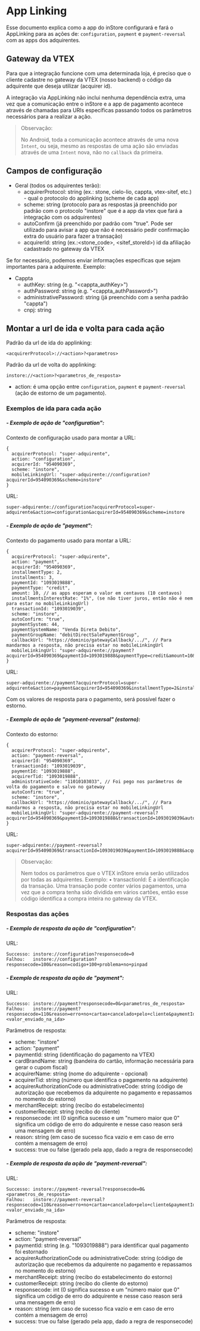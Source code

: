 # App Linking

Esse documento explica como a app do inStore configurará e fará o AppLinking para as ações de: `configuration`, `payment` e `payment-reversal` com as apps dos adquirentes.


## Gateway da VTEX

Para que a integração funcione com uma determinada loja, é preciso que o cliente cadastre no gateway da VTEX (nosso backend) o código da adquirente que deseja utilizar (acquirer id).

A integração via AppLinking não inclui nenhuma dependência extra, uma vez que a comunicação entre o inStore e a app de pagamento acontece através de chamadas para URIs específicas passando todos os parâmetros necessários para a realizar a ação.

> Observação:
>
> No Android, toda a comunicação acontece através de uma nova `Intent`, ou seja, mesmo as respostas de uma ação são enviadas através de uma `Intent` nova, não no `callback` da primeira.

## Campos de configuração

* Geral (todos os adquirentes terão):
  * acquirerProtocol: string (ex.: stone, cielo-lio, cappta, vtex-sitef, etc.) - qual o protocolo do applinking (scheme de cada app)
  * scheme: string (protocolo para as respostas já preenchido por padrão com o protocolo "instore" que é a app da vtex que fará a integração com os adquirentes)
  * autoConfirm (já preenchido por padrão com "true". Pode ser utilizado para avisar a app que não é necessário pedir confirmação extra do usuário para fazer a transação)
  * acquirerId: string (ex.:<stone_code>, <sitef_storeId>) id da afiliação cadastrado no gateway da VTEX

Se for necessário, podemos enviar informações específicas que sejam importantes para a adquirente. Exemplo:

* Cappta
  * authKey: string (e.g. "<cappta_authKey>")
  * authPassword: string (e.g. "<cappta_authPassword>")
  * administrativePassword: string (já preenchido com a senha padrão "cappta")
  * cnpj: string

## Montar a url de ida e volta para cada ação

Padrão da url de ida do applinking:

```
<acquirerProtocol>://<action>?<parametros>
```

Padrão da url de volta do applinking:

```
instore://<action>?<parametros_de_resposta>
```

* action: é uma opção entre `configuration`, `payment` e `payment-reversal` (ação de estorno de um pagamento).

### Exemplos de ida para cada ação

##### - Exemplo de ação de "configuration":

Contexto de configuração usado para montar a URL:

```
{
  acquirerProtocol: "super-adquirente",
  action: "configuration",
  acquirerId: "954090369",
  scheme: "instore",
  mobileLinkingUrl: "super-adquirente://configuration?acquirerId=954090369&scheme=instore"
}
```

URL:

```
super-adquirente://configuration?acquirerProtocol=super-adquirente&action=configuration&acquirerId=954090369&scheme=instore
```


##### - Exemplo de ação de "payment":

Contexto do pagamento usado para montar a URL:

```
{
  acquirerProtocol: "super-adquirente",
  action: "payment",
  acquirerId: "954090369",
  installmentType: 2,
  installments: 3,
  paymentId: "1093019888",
  paymentType: "credit",
  amount: 10, // as apps esperam o valor em centavos (10 centavos)
  installmentsInterestRate: "1%", (se não tiver juros, então não é nem para estar no mobileLinkingUrl)
  transactionId: "1093019039",
  scheme: "instore",
  autoConfirm: "true",
  paymentSystem: 44,
  paymentSystemName: "Venda Direta Debito",
  paymentGroupName: "debitDirectSalePaymentGroup",
  callbackUrl: "https://dominio/gatewayCallback/.../", // Para mandarmos a resposta, não precisa estar no mobileLinkingUrl
  mobileLinkingUrl: "super-adquirente://payment?acquirerId=954090369&paymentId=1093019888&paymentType=credit&amount=10&installments=3&transactionId=1093019039&autoConfirm=true&scheme=instore"
}
```

URL:

```
super-adquirente://payment?acquirerProtocol=super-adquirente&action=payment&acquirerId=954090369&installmentType=2&installments=3&paymentId=1093019888&paymentType=credit&amount=10&installmentsInterestRate=1%&transactionId=1093019039&paymentSystem=44&paymentSystemName=Venda%20Direta%20Debito&paymentGroupName=debitDirectSalePaymentGroup&scheme=instore&autoConfirm=true
```

Com os valores de resposta para o pagamento, será possível fazer o estorno.


##### - Exemplo de ação de "payment-reversal" (estorno):

Contexto do estorno:

```
{
  acquirerProtocol: "super-adquirente",
  action: "payment-reversal",
  acquirerId: "954090369",
  transactionId: "1093019039",
  paymentId: "1093019888",
  acquirerTid: "1093019888",
  administrativeCode: "11010103033", // Foi pego nos parâmetros de volta do pagamento e salvo no gateway
  autoConfirm: "true",
  scheme: "instore",
  callbackUrl: "https://dominio/gatewayCallback/.../", // Para mandarmos a resposta, não precisa estar no mobileLinkingUrl
  mobileLinkingUrl: "super-adquirente://payment-reversal?acquirerId=954090369&paymentId=1093019888&transactionId=1093019039&autoConfirm=true&scheme=instore"
}
```

URL:

```
super-adquirente://payment-reversal?acquirerId=954090369&transactionId=1093019039&paymentId=1093019888&acquirerTid=1093019888&administrativeCode=11010103033&autoConfirm=true&scheme=instore
```

> Observação:
>
> Nem todos os parâmetros que o VTEX inStore envia serão utilizados por todas as adquirentes. Exemplo:
> • transactionId: É a identificação da transação. Uma transação pode conter vários pagamentos, uma vez que a compra tenha sido dividida em vários cartões, então esse código identifica a compra inteira no gateway da VTEX.


### Respostas das ações

##### - Exemplo de resposta da ação de "configuration":


URL:

```
Successo: instore://configuration?responsecode=0
Falhou:   instore://configuration?responsecode=100&reason=codigo+100+problema+no+pinpad
```

##### - Exemplo de resposta da ação de "payment":

URL:

```
Successo: instore://payment?responsecode=0&<parametros_de_resposta>
Falhou:   instore://payment?responsecode=110&reason=erro+no+cartao+cancelado+pelo+cliente&paymentId=<valor_enviado_na_ida>
```

Parâmetros de resposta:
  * scheme: "instore"
  * action: "payment"
  * paymentId: string (identificação do pagamento na VTEX)
  * cardBrandName: string (bandeira do cartão, informação necessária para gerar o cupom fiscal)
  * acquirerName: string (nome do adquirente - opcional)
  * acquirerTid: string (número que identifica o pagamento na adquirente)
  * acquirerAuthorizationCode ou administrativeCode: string (código de autorização que recebemos da adquirente no pagamento e repassamos no momento do estorno)
  * merchantReceipt: string (recibo do estabelecimento)
  * customerReceipt: string (recibo do cliente)
  * responsecode: int (0 significa sucesso e um "numero maior que 0" significa um código de erro do adquirente e nesse caso reason será uma mensagem de erro)
  * reason: string (em caso de sucesso fica vazio e em caso de erro contém a mensagem de erro)
  * success: true ou false (gerado pela app, dado a regra de responsecode)


##### - Exemplo de resposta da ação de "payment-reversal":

URL:

```
Successo: instore://payment-reversal?responsecode=0&<parametros_de_resposta>
Falhou:   instore://payment-reversal?responsecode=110&reason=erro+no+cartao+cancelado+pelo+cliente&paymentId=<valor_enviado_na_ida>
```

Parâmetros de resposta:
  * scheme: "instore"
  * action: "payment-reversal"
  * paymentId: string (e.g. "1093019888") para identificar qual pagamento foi estornado
  * acquirerAuthorizationCode ou administrativeCode: string (código de autorização que recebemos da adquirente no pagamento e repassamos no momento do estorno)
  * merchantReceipt: string (recibo do estabelecimento do estorno)
  * customerReceipt: string (recibo do cliente do estorno)
  * responsecode: int (0 significa sucesso e um "número maior que 0" significa um código de erro do adquirente e nesse caso reason será uma mensagem de erro)
  * reason: string (em caso de sucesso fica vazio e em caso de erro contém a mensagem de erro)
  * success: true ou false (gerado pela app, dado a regra de responsecode)
